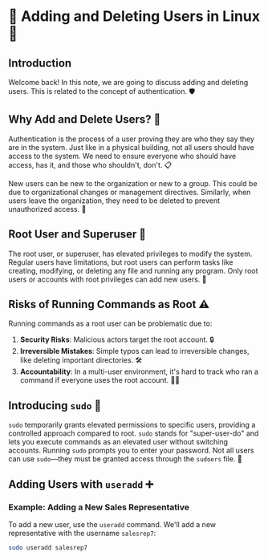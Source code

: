 # 🔄 Adding and Deleting Users in Linux 🐧

## Introduction
Welcome back! In this note, we are going to discuss adding and deleting users. This is related to the concept of authentication. 🛡️

## Why Add and Delete Users? 🤔
Authentication is the process of a user proving they are who they say they are in the system. Just like in a physical building, not all users should have access to the system. We need to ensure everyone who should have access, has it, and those who shouldn't, don't. 📋

New users can be new to the organization or new to a group. This could be due to organizational changes or management directives. Similarly, when users leave the organization, they need to be deleted to prevent unauthorized access. 🔐

## Root User and Superuser 🌟
The root user, or superuser, has elevated privileges to modify the system. Regular users have limitations, but root users can perform tasks like creating, modifying, or deleting any file and running any program. Only root users or accounts with root privileges can add new users. 🚀

## Risks of Running Commands as Root ⚠️
Running commands as a root user can be problematic due to:
1. **Security Risks**: Malicious actors target the root account. 🔒
2. **Irreversible Mistakes**: Simple typos can lead to irreversible changes, like deleting important directories. 🛠️
3. **Accountability**: In a multi-user environment, it's hard to track who ran a command if everyone uses the root account. 🕵️‍♂️

## Introducing `sudo` 🧩
`sudo` temporarily grants elevated permissions to specific users, providing a controlled approach compared to root. `sudo` stands for "super-user-do" and lets you execute commands as an elevated user without switching accounts. Running `sudo` prompts you to enter your password. Not all users can use `sudo`—they must be granted access through the `sudoers` file. 🔑

## Adding Users with `useradd` ➕
### Example: Adding a New Sales Representative
To add a new user, use the `useradd` command. We'll add a new representative with the username `salesrep7`:
```bash
sudo useradd salesrep7
